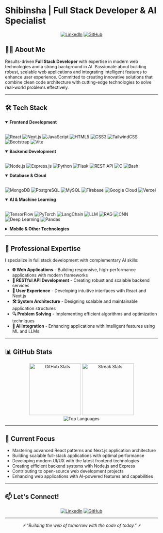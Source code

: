 # Shibinsha | Full Stack Developer & AI Specialist

<div align="center">
  
[![LinkedIn](https://img.shields.io/badge/LinkedIn-0077B5?style=for-the-badge&logo=linkedin&logoColor=white)](https://www.linkedin.com/in/shibinsha365/)
[![GitHub](https://img.shields.io/badge/GitHub-100000?style=for-the-badge&logo=github&logoColor=white)](https://github.com/SHIBINSHA02)

</div>

## 👨‍💻 About Me

Results-driven **Full Stack Developer** with expertise in modern web technologies and a strong background in AI. Passionate about building robust, scalable web applications and integrating intelligent features to enhance user experience. Committed to creating innovative solutions that combine clean code architecture with cutting-edge technologies to solve real-world problems effectively.

---

## 🛠️ Tech Stack

<details open>
<summary><b>Frontend Development</b></summary>
<br>
  
![React](https://img.shields.io/badge/React-20232A?style=for-the-badge&logo=react&logoColor=61DAFB)
![Next.js](https://img.shields.io/badge/Next.js-000000?style=for-the-badge&logo=next.js&logoColor=white)
![JavaScript](https://img.shields.io/badge/JavaScript-F7DF1E?style=for-the-badge&logo=javascript&logoColor=black)
![HTML5](https://img.shields.io/badge/HTML5-E34F26?style=for-the-badge&logo=html5&logoColor=white)
![CSS3](https://img.shields.io/badge/CSS3-1572B6?style=for-the-badge&logo=css3&logoColor=white)
![TailwindCSS](https://img.shields.io/badge/Tailwind_CSS-38B2AC?style=for-the-badge&logo=tailwind-css&logoColor=white)
![Bootstrap](https://img.shields.io/badge/Bootstrap-563D7C?style=for-the-badge&logo=bootstrap&logoColor=white)
![Vite](https://img.shields.io/badge/Vite-646CFF?style=for-the-badge&logo=vite&logoColor=white)
  
</details>

<details open>
<summary><b>Backend Development</b></summary>
<br>
  
![Node.js](https://img.shields.io/badge/Node.js-339933?style=for-the-badge&logo=nodedotjs&logoColor=white)
![Express.js](https://img.shields.io/badge/Express.js-000000?style=for-the-badge&logo=express&logoColor=white)
![Python](https://img.shields.io/badge/Python-3776AB?style=for-the-badge&logo=python&logoColor=white)
![Flask](https://img.shields.io/badge/Flask-000000?style=for-the-badge&logo=flask&logoColor=white)
![REST API](https://img.shields.io/badge/REST%20API-FF6C37?style=for-the-badge&logo=postman&logoColor=white)
![C](https://img.shields.io/badge/C-00599C?style=for-the-badge&logo=c&logoColor=white)
![Bash](https://img.shields.io/badge/Bash-4EAA25?style=for-the-badge&logo=gnu-bash&logoColor=white)
  
</details>

<details open>
<summary><b>Database & Cloud</b></summary>
<br>
  
![MongoDB](https://img.shields.io/badge/MongoDB-4EA94B?style=for-the-badge&logo=mongodb&logoColor=white)
![PostgreSQL](https://img.shields.io/badge/PostgreSQL-316192?style=for-the-badge&logo=postgresql&logoColor=white)
![MySQL](https://img.shields.io/badge/MySQL-005C84?style=for-the-badge&logo=mysql&logoColor=white)
![Firebase](https://img.shields.io/badge/Firebase-FFCA28?style=for-the-badge&logo=firebase&logoColor=black)
![Google Cloud](https://img.shields.io/badge/Google_Cloud-4285F4?style=for-the-badge&logo=google-cloud&logoColor=white)
![Vercel](https://img.shields.io/badge/Vercel-000000?style=for-the-badge&logo=vercel&logoColor=white)
  
</details>

<details open>
<summary><b>AI & Machine Learning</b></summary>
<br>
  
![TensorFlow](https://img.shields.io/badge/TensorFlow-FF6F00?style=for-the-badge&logo=tensorflow&logoColor=white)
![PyTorch](https://img.shields.io/badge/PyTorch-EE4C2C?style=for-the-badge&logo=pytorch&logoColor=white)
![LangChain](https://img.shields.io/badge/LangChain-000000?style=for-the-badge&logo=chainlink&logoColor=white)
![LLM](https://img.shields.io/badge/Large%20Language%20Models-412991?style=for-the-badge&logo=openai&logoColor=white)
![RAG](https://img.shields.io/badge/Retrieval%20Augmented%20Generation-11B48A?style=for-the-badge&logoColor=white)
![CNN](https://img.shields.io/badge/CNN-76B900?style=for-the-badge&logo=nvidia&logoColor=white)
![Deep Learning](https://img.shields.io/badge/Deep%20Learning-FF6F00?style=for-the-badge&logo=tensorflow&logoColor=white)
![Pandas](https://img.shields.io/badge/Pandas-2C2D72?style=for-the-badge&logo=pandas&logoColor=white)
  
</details>

<details>
<summary><b>Mobile & Other Technologies</b></summary>
<br>
  
![Flutter](https://img.shields.io/badge/Flutter-02569B?style=for-the-badge&logo=flutter&logoColor=white)
![OpenCV](https://img.shields.io/badge/OpenCV-5C3EE8?style=for-the-badge&logo=opencv&logoColor=white)
![Docker](https://img.shields.io/badge/Docker-2CA5E0?style=for-the-badge&logo=docker&logoColor=white)
![Git](https://img.shields.io/badge/Git-F05032?style=for-the-badge&logo=git&logoColor=white)
![JSON](https://img.shields.io/badge/JSON-5E5C5C?style=for-the-badge&logo=json&logoColor=white)
![Tkinter](https://img.shields.io/badge/Tkinter-3776AB?style=for-the-badge&logo=python&logoColor=white)
![Pygame](https://img.shields.io/badge/Pygame-3776AB?style=for-the-badge&logo=python&logoColor=white)
  
</details>

---

## 💼 Professional Expertise

I specialize in full stack development with complementary AI skills:

- **🌐 Web Applications** - Building responsive, high-performance applications with modern frameworks
- **🔄 RESTful API Development** - Creating robust and scalable backend services
- **📱 User Experience** - Developing intuitive interfaces with React and Next.js
- **🛠️ System Architecture** - Designing scalable and maintainable application structures
- **🔍 Problem Solving** - Implementing efficient algorithms and optimization techniques
- **🤖 AI Integration** - Enhancing applications with intelligent features using ML and LLMs

---

## 📊 GitHub Stats

<div align="center">
  <img src="https://github-readme-stats.vercel.app/api?username=SHIBINSHA02&show_icons=true&theme=github_dark&hide_border=true" alt="GitHub Stats" height="170"/>
  <img src="https://github-readme-streak-stats.herokuapp.com/?user=SHIBINSHA02&theme=github-dark-blue&hide_border=true" alt="Streak Stats" height="170"/>
</div>

<div align="center">
  <img src="https://github-readme-stats.vercel.app/api/top-langs/?username=SHIBINSHA02&layout=compact&theme=github_dark&hide_border=true" alt="Top Languages" />
</div>

---

<!---
## 🏆 Competitive Programming

<div align="center">
  
[![LeetCode](https://img.shields.io/badge/LeetCode-FFA116?style=for-the-badge&logo=leetcode&logoColor=white)](https://leetcode.com/)
[![HackerRank](https://img.shields.io/badge/HackerRank-2EC866?style=for-the-badge&logo=hackerrank&logoColor=white)](https://www.hackerrank.com/)
  
</div>

- Active problem solver focused on algorithmic challenges
- Specialized in data structures, dynamic programming, and graph algorithms
- Continuously improving problem-solving and optimization skills

---
--->

## 🔭 Current Focus

- Mastering advanced React patterns and Next.js application architecture
- Building scalable full-stack applications with optimal performance
- Developing modern UI/UX with the latest frontend technologies
- Creating efficient backend systems with Node.js and Express
- Contributing to open-source web development projects
- Enhancing web applications with AI-powered features and capabilities

---

## 📫 Let's Connect!

<div align="center">
  
[![LinkedIn](https://img.shields.io/badge/LinkedIn-Connect-blue?style=for-the-badge&logo=linkedin)](https://www.linkedin.com/in/shibinsha365/)
[![GitHub](https://img.shields.io/badge/GitHub-Follow-black?style=for-the-badge&logo=github)](https://github.com/SHIBINSHA02)
  
</div>

---

<div align="center">
  <i>⚡ "Building the web of tomorrow with the code of today." ⚡</i>
</div>
